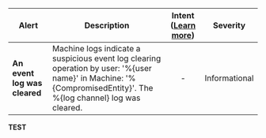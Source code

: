 |Alert|Description|Intent ([Learn more](#intentions))|Severity|
|----|----|:----:|--|
|**An event log was cleared**|Machine logs indicate a suspicious event log clearing operation by user: '%{user name}' in Machine: '%{CompromisedEntity}'. The %{log channel} log was cleared.|-|Informational|
**TEST**
